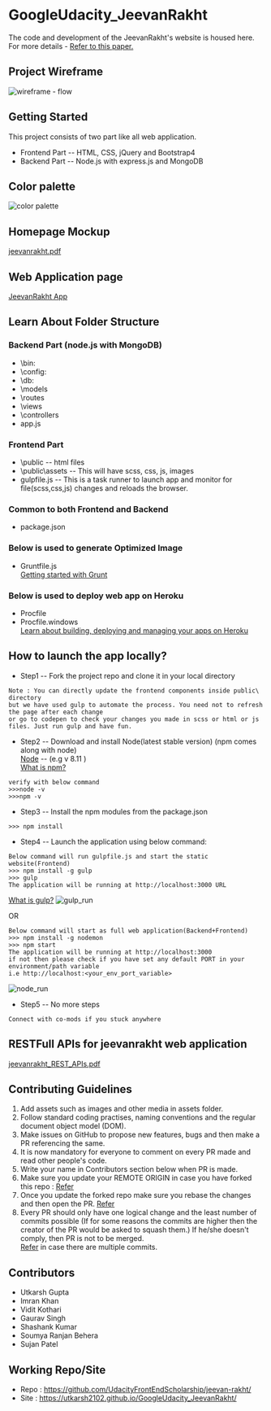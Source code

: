 # GoogleUdacity_JeevanRakht

The code and development of the JeevanRakht's website is housed here.   
For more details - [Refer to this paper.](https://paper.dropbox.com/doc/JeevanRakht-WebD-Project-ZroUbusvKbwRSRCDFHCOV)

## Project Wireframe
![wireframe - flow](https://user-images.githubusercontent.com/15084301/38657424-c22747d2-3e3d-11e8-9447-7862553d7142.jpg)
## Getting Started
This project consists of two part like all web application.
* Frontend Part -- HTML, CSS, jQuery and Bootstrap4
* Backend Part -- Node.js with express.js and MongoDB 

## Color palette
![color palette](https://user-images.githubusercontent.com/15084301/38657620-eccfa7bc-3e3e-11e8-9dc2-2e1d6622b8ce.jpg)

## Homepage Mockup
[jeevanrakht.pdf](https://github.com/UdacityFrontEndScholarship/jeevan-rakht/files/1907369/jeevanrakht.pdf)

## Web Application page
[JeevanRakht App](https://jeevanrakht.herokuapp.com/)

## Learn About Folder Structure
### Backend Part (node.js with MongoDB)
* \bin:
* \config:
* \db:
* \models
* \routes
* \views 
* \controllers 
* app.js 

### Frontend Part
* \public   -- html files
* \public\assets -- This will have scss, css, js, images
* gulpfile.js -- This is a task runner to launch app and monitor for file(scss,css,js) changes and reloads the browser.

### Common to both Frontend and Backend
* package.json

### Below is used to generate Optimized Image 
* Gruntfile.js
<br />[Getting started with Grunt](https://gruntjs.com/getting-started)

### Below is used to deploy web app on Heroku 
* Procfile
* Procfile.windows
<br />[Learn about building, deploying and managing your apps on Heroku](https://devcenter.heroku.com/)

## How to launch the app locally?
* Step1 -- Fork the project repo and clone it in your local directory
```
Note : You can directly update the frontend components inside public\ directory
but we have used gulp to automate the process. You need not to refresh the page after each change 
or go to codepen to check your changes you made in scss or html or js files. Just run gulp and have fun.
```
* Step2 -- Download and install Node(latest stable version) (npm comes along with node)<br />
[Node](https://nodejs.org/en/) -- (e.g v 8.11 )
<br />[What is npm?](https://www.npmjs.com/) 
```
verify with below command
>>>node -v
>>>npm -v
```

* Step3 -- Install the npm modules from the package.json
```
>>> npm install
```

* Step4 -- Launch the application using below command:
```
Below command will run gulpfile.js and start the static website(Frontend)
>>> npm install -g gulp 
>>> gulp
The application will be running at http://localhost:3000 URL
```
[What is gulp?](https://gulpjs.com/)
![gulp_run](https://user-images.githubusercontent.com/15084301/38658055-110a4996-3e41-11e8-9c28-9324e87cd008.JPG)

OR 
```
Below command will start as full web application(Backend+Frontend)
>>> npm install -g nodemon
>>> npm start
The application will be running at http://localhost:3000 
if not then please check if you have set any default PORT in your environment/path variable
i.e http://localhost:<your_env_port_variable>
```
![node_run](https://user-images.githubusercontent.com/15084301/38658058-17bea426-3e41-11e8-8dd6-9009ba81fcc3.JPG)

* Step5 -- No more steps
```
Connect with co-mods if you stuck anywhere
```
## RESTFull APIs for jeevanrakht web application
[jeevanrakht_REST_APIs.pdf](https://github.com/UdacityFrontEndScholarship/jeevan-rakht/files/1911725/jeevanrakht_REST_APIs.pdf)

## Contributing Guidelines
1. Add assets such as images and other media in assets folder.
2. Follow standard coding practises, naming conventions and the regular document object model (DOM).
2. Make issues on GitHub to propose new features, bugs and then make a PR referencing the same.
3. It is now mandatory for everyone to comment on every PR made and read other people's code.
4. Write your name in Contributors section below when PR is made.
5. Make sure you update your REMOTE ORIGIN in case you have forked this repo : [Refer](https://help.github.com/articles/syncing-a-fork/)
6. Once you update the forked repo make sure you rebase the changes and then open the PR. [Refer](http://stackoverflow.com/questions/7244321/how-do-i-update-a-github-forked-repository)
7. Every PR should only have one logical change and the least number of commits possible (If for some reasons the commits are higher then the creator of the PR would be asked to squash them.) If he/she doesn't comply, then PR is not to be merged.     
[Refer](https://makandracards.com/makandra/527-squash-several-git-commits-into-a-single-commit
) in case there are multiple commits.

## Contributors
- Utkarsh Gupta
- Imran Khan
- Vidit Kothari
- Gaurav Singh
- Shashank Kumar
- Soumya Ranjan Behera
- Sujan Patel

## Working Repo/Site
- Repo : https://github.com/UdacityFrontEndScholarship/jeevan-rakht/
- Site : https://utkarsh2102.github.io/GoogleUdacity_JeevanRakht/
